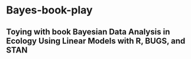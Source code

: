 # Bayes-book-play
## Toying with book Bayesian Data Analysis in Ecology Using Linear Models with R, BUGS, and STAN
